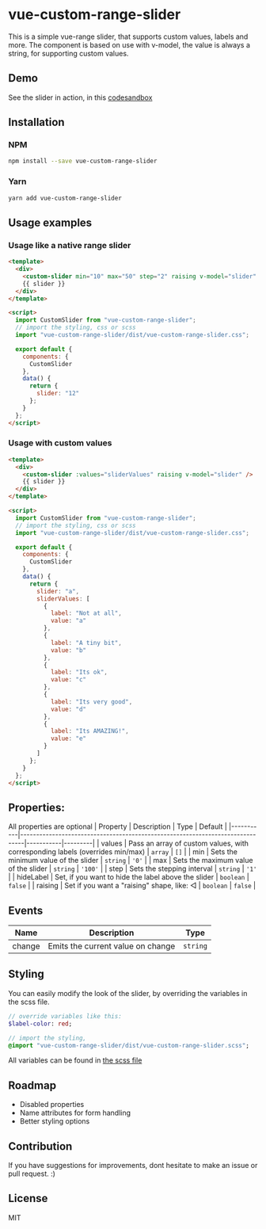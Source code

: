 # vue-custom-range-slider

This is a simple vue-range slider, that supports custom values, labels and more.
The component is based on use with v-model, the value is always a string, for supporting custom values.

## Demo

See the slider in action, in this [codesandbox](https://codesandbox.io/embed/vue-template-forked-n3gce)

## Installation

### NPM

```bash
npm install --save vue-custom-range-slider
```

### Yarn

```bash
yarn add vue-custom-range-slider
```

## Usage examples

### Usage like a native range slider

```html
<template>
  <div>
    <custom-slider min="10" max="50" step="2" raising v-model="slider" />
    {{ slider }}
  </div>
</template>

<script>
  import CustomSlider from "vue-custom-range-slider";
  // import the styling, css or scss
  import "vue-custom-range-slider/dist/vue-custom-range-slider.css";

  export default {
    components: {
      CustomSlider
    },
    data() {
      return {
        slider: "12"
      };
    }
  };
</script>
```

### Usage with custom values

```html
<template>
  <div>
    <custom-slider :values="sliderValues" raising v-model="slider" />
    {{ slider }}
  </div>
</template>

<script>
  import CustomSlider from "vue-custom-range-slider";
  // import the styling, css or scss
  import "vue-custom-range-slider/dist/vue-custom-range-slider.css";

  export default {
    components: {
      CustomSlider
    },
    data() {
      return {
        slider: "a",
        sliderValues: [
          {
            label: "Not at all",
            value: "a"
          },
          {
            label: "A tiny bit",
            value: "b"
          },
          {
            label: "Its ok",
            value: "c"
          },
          {
            label: "Its very good",
            value: "d"
          },
          {
            label: "Its AMAZING!",
            value: "e"
          }
        ]
      };
    }
  };
</script>
```

## Properties:

All properties are optional
| Property | Description | Type | Default |
|-----------|-------------------------------------------------------------------------------|-----------|---------|
| values | Pass an array of custom values, with corresponding labels (overrides min/max) | `array` | `[]` |
| min | Sets the minimum value of the slider | `string` | `'0'` |
| max | Sets the maximum value of the slider | `string` | `'100'` |
| step | Sets the stepping interval | `string` | `'1'` |
| hideLabel | Set, if you want to hide the label above the slider | `boolean` | `false` |
| raising | Set if you want a "raising" shape, like: ◁ | `boolean` | `false` |

## Events

| Name   | Description                       | Type     |
| ------ | --------------------------------- | -------- |
| change | Emits the current value on change | `string` |

## Styling

You can easily modify the look of the slider, by overriding the variables in the scss file.

```sass
// override variables like this:
$label-color: red;

// import the styling,
@import "vue-custom-range-slider/dist/vue-custom-range-slider.scss";

```

All variables can be found in [the scss file](dist/vue-custom-range-slider.scss)

## Roadmap

- Disabled properties
- Name attributes for form handling
- Better styling options

## Contribution

If you have suggestions for improvements, dont hesitate to make an issue or pull request. :)

## License

MIT
